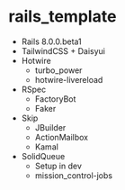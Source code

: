 # rails_template

* Rails 8.0.0.beta1
* TailwindCSS + Daisyui
* Hotwire
  * turbo_power
  * hotwire-livereload
* RSpec
  * FactoryBot
  * Faker
* Skip
  * JBuilder
  * ActionMailbox
  * Kamal
* SolidQueue
  * Setup in dev 
  * mission_control-jobs

